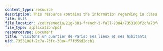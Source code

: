 ```yaml
---
content_type: resource
description: This resource contains the information regarding in class activities.
file: null
file_location: /coursemedia/21g-301-french-i-fall-2004/7353100f2c7a73fc30e4f7fd59d2dcb1_MIT21G_301F04_ch4_ex3.pdf
file_type: application/pdf
resourcetype: Document
title: 'Visitons un quartier de Paris: ses lieux et ses habitants'
uid: 7353100f-2c7a-73fc-30e4-f7fd59d2dcb1
---
```

